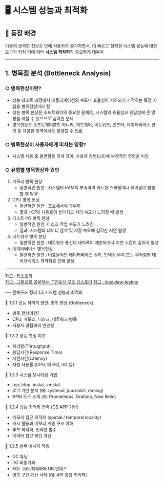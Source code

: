 # 🖥️ 시스템 성능과 최적화

## 📌 등장 배경  
기술의 급격한 진보로 인해 사용자가 증가하면서, 더 빠르고 정확한 시스템 성능에 대한 요구가 커짐
이에 따라 **시스템 최적화**가 중요하게 대두됨

---

## 1. 병목점 분석 (Bottleneck Analysis)

### ○ 병목현상이란?
- 성능 테스트 과정에서 애플리케이션의 속도나 효율성이 저하되기 시작하는 특정 지점을 병목현상이라 함
- 성능 병목 현상은 소프트웨어의 중요한 문제로, 시스템의 효율성과 응답성에 큰 영향을 미칠 수 있으므로 심각한 문제
- 병목현상은 소프트웨어뿐만 아니라, 하드웨어, 네트워크, 인프라, 데이터베이스 관리 등 다양한 영역에서도 발생할 수 있음

### ○ 병목현상이 사용자에게 미치는 영향?
- 시스템 사용 중 불편함을 겪게 되어, 사용자 경험(UX)에 부정적인 영향을 미침


### ○ 유형별 병목현상과 원인
1. 메모리 병목 현상
   - 일반적인 원인 : 시스템의 RAM이 부족하여 과도한 스와핑이나 페이징이 발생할 때 발생
2. CPU 병목 현상
   - 일반적인 원인 : 프로세서에 과부하 
   - 결과 : CPU 사용률이 높아지고 처리 속도가 느려질 때 발생
3. 디스트 I/O 병목 현상
   - 일반적인 원인: 디스크 작업 속도가 느려짐 
   - 결과: 시스템의 데이터 검색 및 저장 속도에 심각한 지연 발생
4. 네트워크 병목 현상
   - 일반적인 원인 : 네트워크 통신의 대역폭이 제한되거나 지연 시간이 길어서 발생
5. 데이터베이스 병목현상
   - 일반적인 원인 : 비효율적인 데이터베이스 쿼리, 인덱싱 부족 또는 부적절한 데이터베이스 최적화로 인해 발생

---




[참고 : 티스토리](https://akit556.tistory.com/entry/%EC%BB%B4%ED%93%A8%ED%84%B0-%EC%8B%9C%EC%8A%A4%ED%85%9C%EC%9D%98-%EC%84%B1%EB%8A%A5-%EB%B6%84%EC%84%9D%EA%B3%BC-%EC%B5%9C%EC%A0%81%ED%99%94-%EC%A0%84%EB%9E%B5)   
[참고 : 그림으로 공부하는 IT인프라 구조 티스토리](https://velog.io/@junispro/IT-Architecture-%EC%8B%9C%EC%8A%A4%ED%85%9C-%EC%84%B1%EB%8A%A5)
[참고 : loadview-testing](https://www.loadview-testing.com/learn/performance-bottleneck-load-testing/)


--- 전체구조 정리
1.3 시스템 성능과 최적화

🔹 1.3.1 성능 저하의 원인: 병목 현상 (Bottleneck)
- 병목 현상이란?
- CPU, 메모리, 디스크, 네트워크 병목
- 사용자 경험과의 연관성

🔹 1.3.2 성능 측정 지표
- 처리량(Throughput)
- 응답시간(Response Time)
- 지연시간(Latency)
- 자원 사용률 (CPU, 메모리, I/O 등)

🔹 1.3.3 시스템 모니터링 기법
- top, htop, iostat, vmstat
- 로그 기반 분석 (예: systemd, journalctl, dmesg)
- APM 도구 소개 (예: Prometheus, Grafana, New Relic)

🔹 1.3.4 성능 최적화 전략 (CS:APP 기반)
- 메모리 접근 최적화 (spatial / temporal locality)
- 캐시 활용과 메모리 계층 구조 이해
- 루프 최적화, 인라인 함수
- 데이터 접근 패턴 개선

🔹 1.3.5 실무 예시와 적용
- GC 튜닝
- I/O 비동기화
- SQL 쿼리 최적화와 DB 인덱스
- 병목 구간 개선 사례 (예: API 응답 최적화)